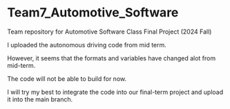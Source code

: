 # Team7_Automotive_Software
Team repository for Automotive Software Class Final Project (2024 Fall)

I uploaded the autonomous driving code from mid term.

However, it seems that the formats and variables have changed alot from mid-term.

The code will not be able to build for now.

I will try my best to integrate the code into our final-term project and upload it into the main branch.
